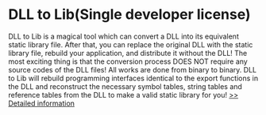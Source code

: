 # DLL to Lib(Single developer license)
DLL to Lib is a magical tool which can convert a DLL into its equivalent static library file. After that, you can replace the original DLL with the static library file, rebuild your application, and distribute it without the DLL! The most exciting thing is that the conversion process DOES NOT require any source codes of the DLL files! All works are done from binary to binary. DLL to Lib will rebuild programming interfaces identical to the export functions in the DLL and reconstruct the necessary symbol tables, string tables and reference tables from the DLL to make a valid static library for you!
[>> Detailed information](https://secure.shareit.com/shareit/product.html?productid=301011934&affiliateid=200057808)